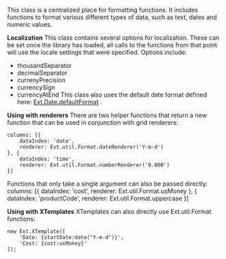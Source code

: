 This class is a centralized place for formatting functions. It includes
functions to format various different types of data, such as text, dates and numeric values.

__Localization__
This class contains several options for localization. These can be set once the library has loaded,
all calls to the functions from that point will use the locale settings that were specified.
Options include:
- thousandSeparator
- decimalSeparator
- currenyPrecision
- currencySign
- currencyAtEnd
This class also uses the default date format defined here:
<a href="#!/api/Ext.Date-property-defaultFormat" rel="Ext.Date-property-defaultFormat" class="docClass" >Ext.Date.defaultFormat</a>
.

__Using with renderers__
There are two helper functions that return a new function that can be used in conjunction with
grid renderers:

    columns: [{
        dataIndex: 'date',
        renderer: Ext.util.Format.dateRenderer('Y-m-d')
    }, {
        dataIndex: 'time',
        renderer: Ext.util.Format.numberRenderer('0.000')
    }]

Functions that only take a single argument can also be passed directly:
    columns: [{
        dataIndex: 'cost',
        renderer: Ext.util.Format.usMoney
    }, {
        dataIndex: 'productCode',
        renderer: Ext.util.Format.uppercase
    }]

__Using with XTemplates__
XTemplates can also directly use Ext.util.Format functions:

    new Ext.XTemplate([
        'Date: {startDate:date("Y-m-d")}',
        'Cost: {cost:usMoney}'
    ]);

